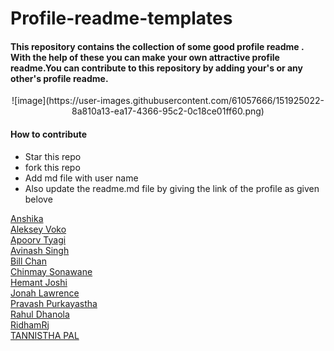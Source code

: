 # Profile-readme-templates

#### This repository contains the collection of some good profile readme . With the help of these you can make your own attractive profile readme.You can contribute to this repository by adding your's or any other's profile readme.

<center> ![image](https://user-images.githubusercontent.com/61057666/151925022-8a810a13-ea17-4366-95c2-0c18ce01ff60.png) </center>


#### How to contribute 

* Star this repo
* fork this repo
* Add md file with user name 
* Also update the readme.md file by giving the link of the profile as given belove


[Anshika](https://github.com/ANSHIKA1806/) <br>
[Aleksey Voko](https://github.com/Aleksey-Voko/)<br>
[Apoorv Tyagi](https://github.com/ApoorvTyagi)<br>
[Avinash Singh](https://github.com/avinash201199/) <br>
[Bill Chan](https://github.com/billpwchan)<br>
[Chinmay Sonawane](https://github.com/chinmay29hub)<br>
[Hemant Joshi](https://github.com/bornmay)<br>
[Jonah Lawrence](https://github.com/DenverCoder1/)<br>
[Pravash Purkayastha](https://github.com/darecoder-git/) <br>
[Rahul Dhanola](https://github.com/DHANOLA/)<br>
[RidhamRj](https://github.com/RidhamRj/)<br>
[TANNISTHA PAL](https://github.com/paltannistha/)<br>
